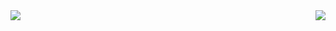 <img align="right" src="https://github-readme-stats.vercel.app/api/?username=joelibaceta&theme=dark" />
<img align="left" src="https://github-readme-stats.vercel.app/api/top-langs/?username=anuraghazra&theme=dark" />
